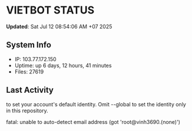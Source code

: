 # VIETBOT STATUS
**Updated**: Sat Jul 12 08:54:06 AM +07 2025

## System Info
- IP: 103.77.172.150
- Uptime: up 6 days, 12 hours, 41 minutes
- Files: 27619

## Last Activity

to set your account's default identity.
Omit --global to set the identity only in this repository.

fatal: unable to auto-detect email address (got 'root@vinh3690.(none)')
